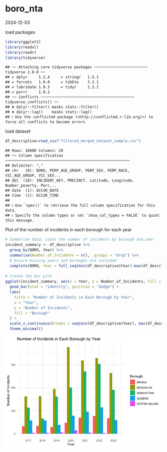 boro_nta
================
2024-12-03

load packages

``` r
library(ggplot2)
library(readxl)
library(readr)
library(tidyverse)
```

    ## ── Attaching core tidyverse packages ──────────────────────── tidyverse 2.0.0 ──
    ## ✔ dplyr     1.1.4     ✔ stringr   1.5.1
    ## ✔ forcats   1.0.0     ✔ tibble    3.2.1
    ## ✔ lubridate 1.9.3     ✔ tidyr     1.3.1
    ## ✔ purrr     1.0.2     
    ## ── Conflicts ────────────────────────────────────────── tidyverse_conflicts() ──
    ## ✖ dplyr::filter() masks stats::filter()
    ## ✖ dplyr::lag()    masks stats::lag()
    ## ℹ Use the conflicted package (<http://conflicted.r-lib.org/>) to force all conflicts to become errors

load dataset

``` r
df_descriptive=read_csv("filtered_merged_dataset_sample.csv")
```

    ## Rows: 10000 Columns: 20
    ## ── Column specification ────────────────────────────────────────────────────────
    ## Delimiter: ","
    ## chr   (8): BORO, PERP_AGE_GROUP, PERP_SEX, PERP_RACE, VIC_AGE_GROUP, VIC_SEX...
    ## dbl  (10): INCIDENT_KEY, PRECINCT, Latitude, Longitude, Number_poverty, Perc...
    ## date  (1): OCCUR_DATE
    ## time  (1): OCCUR_TIME
    ## 
    ## ℹ Use `spec()` to retrieve the full column specification for this data.
    ## ℹ Specify the column types or set `show_col_types = FALSE` to quiet this message.

Plot of the number of incidents in each borough for each year

``` r
# Summarize data: count the number of incidents by borough and year
incident_summary <- df_descriptive %>%
  group_by(BORO, Year) %>%
  summarise(Number_of_Incidents = n(), .groups = "drop") %>%
  # Ensure missing years and boroughs are included
  complete(BORO, Year = full_seq(min(df_descriptive$Year):max(df_descriptive$Year), 1), fill = list(Number_of_Incidents = 0))

# Create the bar plot
ggplot(incident_summary, aes(x = Year, y = Number_of_Incidents, fill = BORO)) +
  geom_bar(stat = "identity", position = "dodge") +
  labs(
    title = "Number of Incidents in Each Borough by Year",
    x = "Year",
    y = "Number of Incidents",
    fill = "Borough"
  ) +
  scale_x_continuous(breaks = seq(min(df_descriptive$Year), max(df_descriptive$Year), by = 1)) +
  theme_minimal()
```

![](boro_nta_files/figure-gfm/unnamed-chunk-3-1.png)<!-- -->
